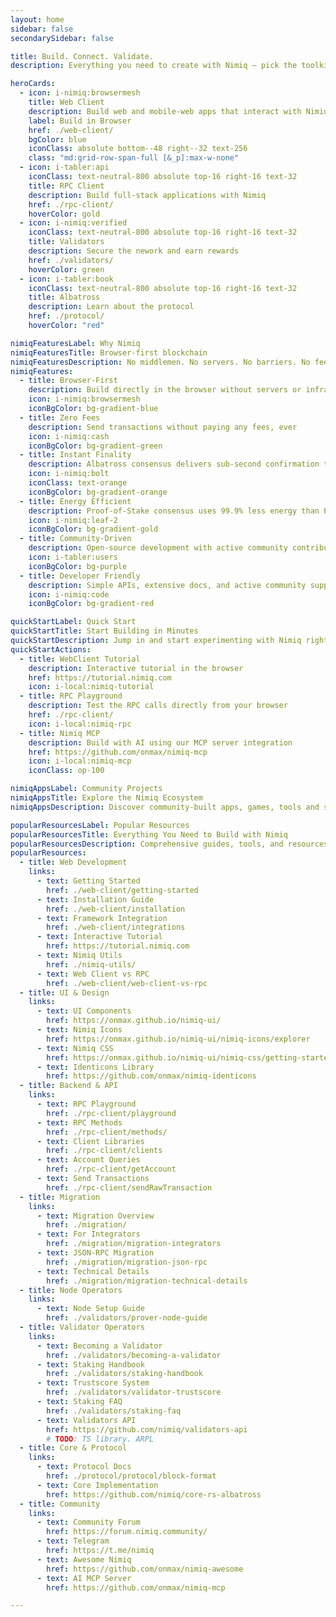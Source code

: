 ```yaml
---
layout: home
sidebar: false
secondarySidebar: false

title: Build. Connect. Validate.
description: Everything you need to create with Nimiq — pick the toolkit that fits your stack.

heroCards:
  - icon: i-nimiq:browsermesh
    title: Web Client
    description: Build web and mobile-web apps that interact with Nimiq directly in the browser. Completely decentralized, no server required
    label: Build in Browser
    href: ./web-client/
    bgColor: blue
    iconClass: absolute bottom--48 right--32 text-256
    class: "md:grid-row-span-full [&_p]:max-w-none"
  - icon: i-tabler:api
    iconClass: text-neutral-800 absolute top-16 right-16 text-32
    title: RPC Client
    description: Build full-stack applications with Nimiq
    href: ./rpc-client/
    hoverColor: gold
  - icon: i-nimiq:verified
    iconClass: text-neutral-800 absolute top-16 right-16 text-32
    title: Validators
    description: Secure the nework and earn rewards
    href: ./validators/
    hoverColor: green
  - icon: i-tabler:book
    iconClass: text-neutral-800 absolute top-16 right-16 text-32
    title: Albatross
    description: Learn about the protocol
    href: ./protocol/
    hoverColor: "red"

nimiqFeaturesLabel: Why Nimiq
nimiqFeaturesTitle: Browser-first blockchain
nimiqFeaturesDescription: No middlemen. No servers. No barriers. No fees. Connect directly to from any browser.
nimiqFeatures:
  - title: Browser-First
    description: Build directly in the browser without servers or infrastructure
    icon: i-nimiq:browsermesh
    iconBgColor: bg-gradient-blue
  - title: Zero Fees
    description: Send transactions without paying any fees, ever
    icon: i-nimiq:cash
    iconBgColor: bg-gradient-green
  - title: Instant Finality
    description: Albatross consensus delivers sub-second confirmation times
    icon: i-nimiq:bolt
    iconClass: text-orange
    iconBgColor: bg-gradient-orange
  - title: Energy Efficient
    description: Proof-of-Stake consensus uses 99.9% less energy than PoW
    icon: i-nimiq:leaf-2
    iconBgColor: bg-gradient-gold
  - title: Community-Driven
    description: Open-source development with active community contributions
    icon: i-tabler:users
    iconBgColor: bg-purple
  - title: Developer Friendly
    description: Simple APIs, extensive docs, and active community support
    icon: i-nimiq:code
    iconBgColor: bg-gradient-red

quickStartLabel: Quick Start
quickStartTitle: Start Building in Minutes
quickStartDescription: Jump in and start experimenting with Nimiq right away. No setup required.
quickStartActions:
  - title: WebClient Tutorial
    description: Interactive tutorial in the browser
    href: https://tutorial.nimiq.com
    icon: i-local:nimiq-tutorial
  - title: RPC Playground
    description: Test the RPC calls directly from your browser
    href: ./rpc-client/
    icon: i-local:nimiq-rpc
  - title: Nimiq MCP
    description: Build with AI using our MCP server integration
    href: https://github.com/onmax/nimiq-mcp
    icon: i-local:nimiq-mcp
    iconClass: op-100

nimiqAppsLabel: Community Projects
nimiqAppsTitle: Explore the Nimiq Ecosystem
nimiqAppsDescription: Discover community-built apps, games, tools and services powered by Nimiq's ecosystem.

popularResourcesLabel: Popular Resources
popularResourcesTitle: Everything You Need to Build with Nimiq
popularResourcesDescription: Comprehensive guides, tools, and resources to help you build amazing applications with Nimiq.
popularResources:
  - title: Web Development
    links:
      - text: Getting Started
        href: ./web-client/getting-started
      - text: Installation Guide
        href: ./web-client/installation
      - text: Framework Integration
        href: ./web-client/integrations
      - text: Interactive Tutorial
        href: https://tutorial.nimiq.com
      - text: Nimiq Utils
        href: ./nimiq-utils/
      - text: Web Client vs RPC
        href: ./web-client/web-client-vs-rpc
  - title: UI & Design
    links:
      - text: UI Components
        href: https://onmax.github.io/nimiq-ui/
      - text: Nimiq Icons
        href: https://onmax.github.io/nimiq-ui/nimiq-icons/explorer
      - text: Nimiq CSS
        href: https://onmax.github.io/nimiq-ui/nimiq-css/getting-started
      - text: Identicons Library
        href: https://github.com/onmax/nimiq-identicons
  - title: Backend & API
    links:
      - text: RPC Playground
        href: ./rpc-client/playground
      - text: RPC Methods
        href: ./rpc-client/methods/
      - text: Client Libraries
        href: ./rpc-client/clients
      - text: Account Queries
        href: ./rpc-client/getAccount
      - text: Send Transactions
        href: ./rpc-client/sendRawTransaction
  - title: Migration
    links:
      - text: Migration Overview
        href: ./migration/
      - text: For Integrators
        href: ./migration/migration-integrators
      - text: JSON-RPC Migration
        href: ./migration/migration-json-rpc
      - text: Technical Details
        href: ./migration/migration-technical-details
  - title: Node Operators
    links:
      - text: Node Setup Guide
        href: ./validators/prover-node-guide
  - title: Validator Operators
    links:
      - text: Becoming a Validator
        href: ./validators/becoming-a-validator
      - text: Staking Handbook
        href: ./validators/staking-handbook
      - text: Trustscore System
        href: ./validators/validator-trustscore
      - text: Staking FAQ
        href: ./validators/staking-faq
      - text: Validators API
        href: https://github.com/nimiq/validators-api
        # TODO: TS library. ARPL
  - title: Core & Protocol
    links:
      - text: Protocol Docs
        href: ./protocol/protocol/block-format
      - text: Core Implementation
        href: https://github.com/nimiq/core-rs-albatross
  - title: Community
    links:
      - text: Community Forum
        href: https://forum.nimiq.community/
      - text: Telegram
        href: https://t.me/nimiq
      - text: Awesome Nimiq
        href: https://github.com/onmax/nimiq-awesome
      - text: AI MCP Server
        href: https://github.com/onmax/nimiq-mcp

---
```


<script setup lang="ts">
import './node_modules/nimiq-css/dist/css/static-content.css'
import './.vitepress/theme/assets/home.css'
import Hero from './.vitepress/theme/components/Hero.vue'
import QuickStart from './.vitepress/theme/components/QuickStart.vue'
import NimiqFeatures from './.vitepress/theme/components/NimiqFeatures.vue'
import NimiqAppsSection from './.vitepress/theme/components/NimiqAppsSection.vue'
import PopularResources from './.vitepress/theme/components/PopularResources.vue'
</script>

<Hero bg-neutral-0 :title="$frontmatter.title" :description="$frontmatter.description" :cards="$frontmatter.heroCards" />

<NimiqFeatures scheme-dark bg-darkerblue f-pb-3xl f-pt-2xl :title="$frontmatter.nimiqFeaturesTitle" :description="$frontmatter.nimiqFeaturesDescription" :label="$frontmatter.nimiqFeaturesLabel" :features="$frontmatter.nimiqFeatures" />

<QuickStart f-py-3xl :title="$frontmatter.quickStartTitle" :description="$frontmatter.quickStartDescription" :label="$frontmatter.quickStartLabel" :actions="$frontmatter.quickStartActions" />

<NimiqAppsSection f-py-3xl :title="$frontmatter.nimiqAppsTitle" :description="$frontmatter.nimiqAppsDescription" :label="$frontmatter.nimiqAppsLabel" bg-neutral-0 />

<PopularResources bg-darkerblue scheme-dark :label="$frontmatter.popularResourcesLabel" :title="$frontmatter.popularResourcesTitle" :description="$frontmatter.popularResourcesDescription" :resources="$frontmatter.popularResources"  />
